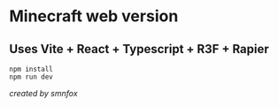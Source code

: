 # Minecraft web version
## Uses Vite + React + Typescript + R3F + Rapier

```
npm install
npm run dev
```

*created by smnfox*
